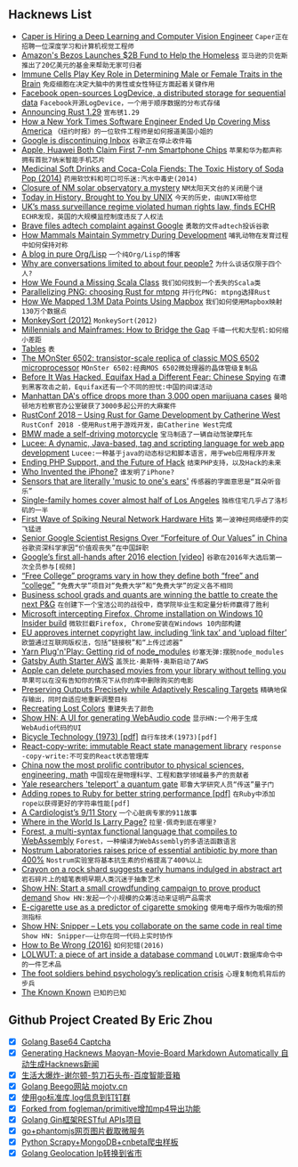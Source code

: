 ## Hacknews List


- [Caper is Hiring a Deep Learning and Computer Vision Engineer](https://www.caperlab.com/deep-learning-engineer)  `Caper正在招聘一位深度学习和计算机视觉工程师`
- [Amazon&#39;s Bezos Launches $2B Fund to Help the Homeless](https://www.bloomberg.com/news/articles/2018-09-13/amazon-s-bezos-launches-2-billion-fund-to-help-the-homeless)  `亚马逊的贝佐斯推出了20亿美元的基金来帮助无家可归者`
- [Immune Cells Play Key Role in Determining Male or Female Traits in the Brain](https://neurosciencenews.com/sexual-characteristics-immune-cells-9849/)  `免疫细胞在决定大脑中的男性或女性特征方面起着关键作用`
- [Facebook open-sources LogDevice, a distributed storage for sequential data](https://logdevice.io/)  `Facebook开源LogDevice，一个用于顺序数据的分布式存储`
- [Announcing Rust 1.29](https://blog.rust-lang.org/2018/09/13/Rust-1.29.html)  `宣布锈1.29`
- [How a New York Times Software Engineer Ended Up Covering Miss America](https://www.nytimes.com/2018/09/12/insider/miss-america-data-software.html)  `《纽约时报》的一位软件工程师是如何报道美国小姐的`
- [Google is discontinuing Inbox](https://www.fastcompany.com/90235559/inbox-googles-playground-for-email-innovation-is-going-bye-bye)  `谷歌正在停止收件箱`
- [Apple, Huawei Both Claim First 7-nm Smartphone Chips](https://spectrum.ieee.org/nanoclast/semiconductors/processors/apple-huaweii-both-claim-first-7nm-smartphone-chips)  `苹果和华为都声称拥有首批7纳米智能手机芯片`
- [Medicinal Soft Drinks and Coca-Cola Fiends: The Toxic History of Soda Pop (2014)](https://www.collectorsweekly.com/articles/the-toxic-history-of-soda-pop/)  `药用软饮料和可口可乐迷:汽水中毒史(2014)`
- [Closure of NM solar observatory a mystery](https://www.abqjournal.com/1219922/nm-solar-observatory-closed-authorities-mum.html)  `NM太阳天文台的关闭是个谜`
- [Today in History, Brought to You by UNIX](https://akr.am/blog/posts/today-in-history-brought-to-you-by-unix)  `今天的历史，由UNIX带给您`
- [UK’s mass surveillance regime violated human rights law, finds ECHR](https://techcrunch.com/2018/09/13/uks-mass-surveillance-regime-violated-human-rights-law-finds-echr/)  `ECHR发现，英国的大规模监控制度违反了人权法`
- [Brave files adtech complaint against Google](https://www.reuters.com/article/us-europe-privacy-complaint/mozilla-co-founders-brave-files-adtech-complaint-against-google-idUSKCN1LS2JL)  `勇敢的文件adtech投诉谷歌`
- [How Mammals Maintain Symmetry During Development](https://www.scientificamerican.com/article/how-mammals-maintain-symmetry-during-development/)  `哺乳动物在发育过程中如何保持对称`
- [A blog in pure Org/Lisp](https://ambrevar.xyz/blog-architecture/)  `一个纯Org/Lisp的博客`
- [Why are conversations limited to about four people?](https://www.sciencedirect.com/science/article/pii/S1090513818301491)  `为什么谈话仅限于四个人?`
- [How We Found a Missing Scala Class](https://heapanalytics.com/blog/engineering/missing-scala-class-noclassdeffounderror)  `我们如何找到一个丢失的Scala类`
- [Parallelizing PNG: choosing Rust for mtpng](https://brionv.com/log/2018/09/09/parallelizing-png-part-5-choosing-rust-for-mtpng/)  `并行化PNG: mtpng选择Rust`
- [How We Mapped 1.3M Data Points Using Mapbox](https://source.opennews.org/articles/how-we-made-our-broadband-map-using-mapbox/)  `我们如何使用Mapbox映射130万个数据点`
- [MonkeySort (2012)](http://leonid-shevtsov.github.io/monkeysort/)  `MonkeySort(2012)`
- [Millennials and Mainframes: How to Bridge the Gap](https://info.model9.io/lack-of-mid-level-mfers)  `千禧一代和大型机:如何缩小差距`
- [Tables](https://www.lua.org/pil/2.5.html)  `表`
- [The MOnSter 6502: transistor-scale replica of classic MOS 6502 microprocessor](https://monster6502.com/)  `MOnSter 6502:经典MOS 6502微处理器的晶体管级复制品`
- [Before It Was Hacked, Equifax Had a Different Fear: Chinese Spying](https://www.wsj.com/articles/before-it-was-hacked-equifax-had-a-different-fear-chinese-spying-1536768305)  `在遭到黑客攻击之前，Equifax还有一个不同的担忧:中国的间谍活动`
- [Manhattan DA&#39;s office drops more than 3,000 open marijuana cases](https://www.reuters.com/article/us-new-york-marijuana/manhattan-das-office-drops-more-than-3000-open-marijuana-cases-idUSKCN1LS2ID)  `曼哈顿地方检察官办公室破获了3000多起公开的大麻案件`
- [RustConf 2018 – Using Rust for Game Development by Catherine West](https://www.youtube.com/watch?v=aKLntZcp27M)  `RustConf 2018 -使用Rust用于游戏开发，由Catherine West完成`
- [BMW made a self-driving motorcycle](https://www.theverge.com/2018/9/12/17847508/bmw-motorrad-self-driving-motorcycle)  `宝马制造了一辆自动驾驶摩托车`
- [Lucee: A dynamic, Java-based, tag and scripting language for web app development](https://github.com/lucee/Lucee)  `Lucee:一种基于java的动态标记和脚本语言，用于web应用程序开发`
- [Ending PHP Support, and the Future of Hack](https://hhvm.com/blog/2018/09/12/end-of-php-support-future-of-hack.html)  `结束PHP支持，以及Hack的未来`
- [Who Invented the iPhone?](https://blogs.scientificamerican.com/observations/who-invented-the-iphone/)  `谁发明了iPhone?`
- [Sensors that are literally &#39;music to one&#39;s ears&#39;](https://phys.org/news/2018-09-sensors-literally-music-ears.html)  `传感器的字面意思是“耳朵听音乐”`
- [Single-family homes cover almost half of Los Angeles](https://la.curbed.com/2018/9/10/17827982/single-family-houses-los-angeles-zoning-rules-explained)  `独栋住宅几乎占了洛杉矶的一半`
- [First Wave of Spiking Neural Network Hardware Hits](https://www.nextplatform.com/2018/09/11/first-wave-of-spiking-neural-network-hardware-hits/)  `第一波神经网络硬件的突飞猛进`
- [Senior Google Scientist Resigns Over “Forfeiture of Our Values” in China](https://theintercept.com/2018/09/13/google-china-search-engine-employee-resigns/)  `谷歌资深科学家因“价值观丧失”在中国辞职`
- [Google’s first all-hands after 2016 election [video]](https://www.breitbart.com/tech/2018/09/12/leaked-video-google-leaderships-dismayed-reaction-to-trump-election/)  `谷歌在2016年大选后第一次全员参与[视频]`
- [“Free College” programs vary in how they define both “free” and “college”](https://www.npr.org/sections/ed/2018/09/12/643673271/if-free-college-sounds-too-good-to-be-true-that-s-because-it-often-is)  `“免费大学”项目对“免费大学”和“免费大学”的定义各不相同`
- [Business school grads and quants are winning the battle to create the next P&amp;G](https://techcrunch.com/2018/09/12/business-school-grads-and-quants-are-winning-the-battle-to-create-the-next-pg/)  `在创建下一个宝洁公司的战役中，商学院毕业生和定量分析师赢得了胜利`
- [Microsoft intercepting Firefox, Chrome installation on Windows 10 Insider build](https://www.ghacks.net/2018/09/12/microsoft-intercepting-firefox-chrome-installation-on-windows-10/)  `微软拦截Firefox, Chrome安装在Windows 10内部构建`
- [EU approves internet copyright law, including ‘link tax’ and ‘upload filter’](https://www.theverge.com/2018/9/12/17849868/eu-internet-copyright-reform-article-11-13-approved)  `欧盟通过互联网版权法，包括“链接税”和“上传过滤器”`
- [Yarn Plug&#39;n&#39;Play: Getting rid of node_modules](https://github.com/yarnpkg/rfcs/pull/101)  `纱塞无弹:摆脱node_modules`
- [Gatsby Auth Starter AWS](https://github.com/dabit3/gatsby-auth-starter-aws-amplify)  `盖茨比·奥斯特·奥斯启动了AWS`
- [Apple can delete purchased movies from your library without telling you](https://theoutline.com/post/6167/apple-can-delete-the-movies-you-purchased-without-telling-you)  `苹果可以在没有告知你的情况下从你的库中删除购买的电影`
- [Preserving Outputs Precisely while Adaptively Rescaling Targets](https://deepmind.com/blog/preserving-outputs-precisely-while-adaptively-rescaling-targets/)  `精确地保存输出，同时自适应地重新调整目标`
- [Recreating Lost Colors](https://www.nytimes.com/2018/09/05/t-magazine/pedro-da-costa-felgueiras-recreating-lost-colors.html)  `重建失去了颜色`
- [Show HN: A UI for generating WebAudio code](https://webaudio.simmsreeve.com/)  `显示HN:一个用于生成WebAudio代码的UI`
- [Bicycle Technology (1973) [pdf]](http://veterancycleclublibrary.org.uk/ncl/pics/Bicycle%20Technology%20Scientific%20American%20March%201973%20(V-CC%20Library).pdf)  `自行车技术(1973)[pdf]`
- [React-copy-write: immutable React state management library](https://github.com/aweary/react-copy-write/blob/master/README.md)  `response -copy-write:不可变的React状态管理库`
- [China now the most prolific contributor to physical sciences, engineering, math](https://www.bloomberg.com/view/articles/2018-09-12/chinese-researchers-are-outperforming-americans-in-science)  `中国现在是物理科学、工程和数学领域最多产的贡献者`
- [Yale researchers &#39;teleport&#39; a quantum gate](https://news.yale.edu/2018/09/05/yale-researchers-teleport-quantum-gate)  `耶鲁大学研究人员“传送”量子门`
- [Adding ropes to Ruby for better string performance [pdf]](https://chrisseaton.com/truffleruby/ropes-manlang.pdf)  `在Ruby中添加rope以获得更好的字符串性能[pdf]`
- [A Cardiologist’s 9/11 Story](http://nautil.us/issue/64/the-unseen/a-cardiologists-911-story)  `一个心脏病专家的911故事`
- [Where in the World Is Larry Page?](https://www.bloomberg.com/news/features/2018-09-13/larry-page-is-a-no-show-with-google-under-a-harsh-spotlight)  `拉里·佩奇到底在哪里?`
- [Forest, a multi-syntax functional language that compiles to WebAssembly](https://github.com/forest-lang/forest-compiler)  `Forest，一种编译为WebAssembly的多语法函数语言`
- [Nostrum Laboratories raises price of essential antibiotic by more than 400%](https://arstechnica.com/science/2018/09/pharma-ceo-jacks-drug-price-400-citing-moral-requirement-to-make-money/)  `Nostrum实验室将基本抗生素的价格提高了400%以上`
- [Crayon on a rock shard suggests early humans indulged in abstract art](https://www.nature.com/articles/d41586-018-06657-x)  `岩石碎片上的蜡笔表明早期人类沉迷于抽象艺术`
- [Show HN: Start a small crowdfunding campaign to prove product demand](https://funduf.com)  `Show HN:发起一个小规模的众筹活动来证明产品需求`
- [E-cigarette use as a predictor of cigarette smoking](https://tobaccocontrol.bmj.com/content/26/e2/e106)  `使用电子烟作为吸烟的预测指标`
- [Show HN: Snipper – Lets you collaborate on the same code in real time](https://snipper.io)  `Show HN: Snipper——让你在同一代码上实时协作`
- [How to Be Wrong (2016)](https://mathenchant.wordpress.com/2016/1/16/how-to-be-wrong/)  `如何犯错(2016)`
- [LOLWUT: a piece of art inside a database command](http://antirez.com/news/123)  `LOLWUT:数据库命令中的一件艺术品`
- [The foot soldiers behind psychology’s replication crisis](https://www.chronicle.com/article/I-Want-to-Burn-Things-to/244488?key=ONA-J8qTe05O7njbTd0tJ5MGlT3EF5H5UcVzn-A0SjvQuzkOG60mekK3-jrAePM-N1hXSXktZXhZb2x6RVdBSDZBTVJHZHFYRVVPOVV4Z0tjRW9RbWlmcVlqMA)  `心理复制危机背后的步兵`
- [The Known Known](https://www.nybooks.com/articles/2018/09/27/privacy-technology-known-known/)  `已知的已知`

## Github Project Created By Eric Zhou

- [x] [Golang Base64 Captcha](https://github.com/mojocn/base64Captcha)
- [x] [Generating Hacknews Maoyan-Movie-Board Markdown Automatically 自动生成Hacknews新闻](https://github.com/dejavuzhou/md-genie)
- [x] [生活大爆炸-谢尔顿-剪刀石头布-百度智能音箱](https://github.com/mojocn/dueros-bang-game)
- [x] [Golang Beego网站 mojotv.cn](https://github.com/mojocn/www.mojotv.cn)
- [x] [使用go标准库,log信息到钉钉群](https://github.com/mojocn/dooger)
- [x] [Forked from fogleman/primitive增加mp4导出功能](https://github.com/mojocn/primitive)
- [x] [Golang Gin框架RESTful APIs项目](https://github.com/JJJJJJJerk/ezier-golang-web-api-framework)
- [x] [go+phantomjs网页图片截取微服务](https://github.com/mojocn/screen_shot)
- [x] [Python Scrapy+MongoDB+cnbeta爬虫样板](https://github.com/mojocn/scrapy_mongodb_boilerplate_cnbeta)
- [x] [Golang Geolocation Ip转换到省市](https://github.com/mojocn/ip2location)